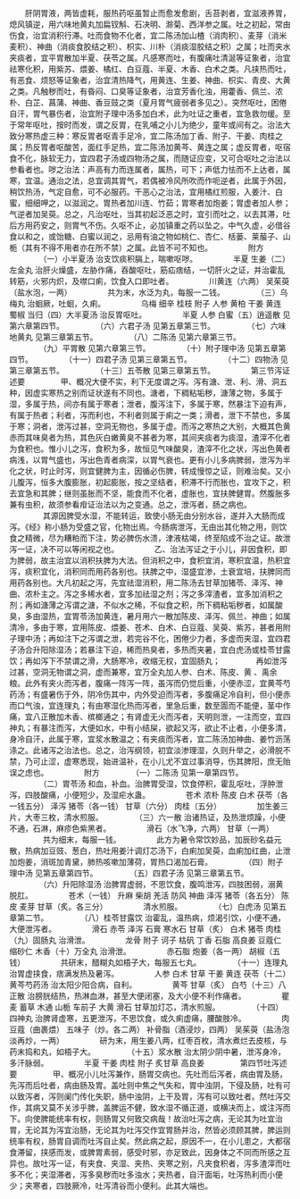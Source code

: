 <!-- { "loadSidebar": true } -->
　　肝阴胃液，两皆虚耗，服热药呕虽暂止而愈发愈剧，舌苔剥者，宜滋液养胃，熄风镇逆，用六味地黄丸加扁钗斛、石决明、滁菊、西洋参之属。吐之初起，常由伤食，治宜消积行滞。吐而食物不化者，宜二陈汤加山楂（消肉积）、麦芽（消米麦积）、神曲（消痰食胶结之积）、枳实、川朴（消痰湿胶结之积）之属；吐而夹水夹痰者，宜平胃散加半夏、茯苓之属。凡感寒而吐，有腹痛吐清涎等证象者，治宜祛寒化积，用紫苏、煨姜、橘红、白豆蔻、半夏、木香、白术之类。凡挟热而吐，有恶食、烦怒等证象者，治宜清热降气，用黄连、生姜、神曲、枳实、青皮、大黄之类。凡触秽而吐，有昏闷、口臭等证象者，治宜芳香化浊，用藿香、佩兰、浓朴、白芷、菖蒲、神曲、香豆豉之类（夏月胃气疲弱者多见之）。突然呕吐，困倦自汗，胃气暴伤者，治宜附子理中汤多加白术，此为吐证之重者，宜急救勿缓。至于常年呕吐，按时而发，谓之反胃，在乳哺之小儿为绝少，童年或间有之。治法大致分寒热虚三种：寒反胃者呕青手足冷，宜二陈汤加丁香、附子、干姜、肉桂之属；热反胃者呕酸苦，面红手足热，宜二陈汤加黄芩、黄连之属；虚反胃者，呕宿食不化，脉软无力，宜四君子汤或四物汤之属，而随证应变，又可合呕吐之治法以参看者也。哕之治法：声高有力而连属者，属热，可下；声低力怯而不上达者，属寒，宜温。通治之法，总宜调其胃气，若偶被冷风所吹而作呃逆者，此属于外因，稍饮热汤，气定自愈，可不必服药。干恶心之治法，宜用橘红煎服，入姜汁、白蜜，细细呷之，以滋润之。胃热者加川连、竹茹；胃寒者加炮姜；胃虚者加人参；气逆者加吴萸。总之，凡治呕吐，当其初起泛恶之时，宜引而吐之，以去其滞，吐后方用药安之，则胃气不伤。久呕不止，必加镇重之药以坠之。中气久虚，必借谷食以和之，或饴糖、白蜜以润之，忌用有油之物如桃仁、杏仁、栝蒌、莱菔子、山栀（其有不得不用者亦在所不禁）之属。此皆不可不知也。
　　
　　附方
　　
　　（一）小半夏汤 治支饮痰积膈上，喘嗽呕哕。
　　
　　半夏 生姜（二）左金丸 治肝火燥盛，左胁作痛，吞酸呕吐，筋疝痞结，一切肝火之证，并治霍乱转筋，火邪内炽，及噤口痢，饮食入口即吐者。
　　
　　川黄连（六两） 吴茱萸（盐水泡，一两）
　　
　　共为末，水泛为丸，每服一二钱。
　　
　　（三）乌梅丸 治蛔厥，吐蛔，久痢。
　　
　　乌梅 细辛 桂枝 附子 人参 黄柏 干姜 黄连 蜀椒 当归（四）大半夏汤 治反胃呕吐。
　　
　　半夏 人参 白蜜（五）逍遥散 见第六章第四节。
　　
　　（六）六君子汤 见第五章第三节。
　　
　　（七）六味地黄丸 见第三章第五节。
　　
　　（八）二陈汤 见第六章第三节。
　　
　　（九）平胃散 见第六章第三节。
　　
　　（十）附子理中汤 见第五章第四节。
　　
　　（十一）四君子汤 见第三章第五节。
　　
　　（十二）四物汤 见第三章第五节。
　　
　　（十三）五苓散 见第三章第五节。
　　
　　第三节泻证述要
　　
　　甲、概况大便不实，利下无度谓之泻。泻有溏、泄、利、滑、洞五种，因虚实寒热之别而证状遂有不同也。溏者，下稠粘垢秽，溏薄之物，多属于湿，多属于热，间亦有属于寒者；泄者，腹泻注下，多属于寒，然暴注下迫有声，有属于热者；利者，泻而利也，不利者则属于痢之一类；滑者，泄下不禁也，多属于寒；洞者，泄泻过甚，空洞无物也，多属于虚。而泻之寒热之大别，大概其色黄赤而其味臭者为热，其色灰白嫩黄臭不甚者为寒，其间夹痰者为痰湿，渣滓不化者为食积也。惟小儿之泻，食积为多，故恒见气味酸臭，渣滓不化之状，泻出色黄者病浅，以胃气盛也，泻出色青者病深，以胃气衰也。更有小儿多病脾弱，泄泻为半化之状，时止时泻，则宜健脾为主，因循必伤脾，转成慢惊之证，则难治矣。又小儿腹泻，恒多大腹膨胀，初起膨胀，按之坚结者，积滞不行而胀也，宜攻下之，积去宜急和其脾；继则虽胀而不坚，能食而不化者，虚胀也，宜扶脾健胃。然腹胀多兼有虫积，故须参看疳证治法以为之变通。总之，泄泻者，肠之病也。
　　
　　其源因脾受水湿，不能转运，致使小肠无由分别水谷，遂并入大肠而成泻。《经》称小肠为受盛之官，化物出焉。今肠病泄泻，无由出其化物之用，则饮食之精微，尽为糟粕而下注，势必脾伤水溃，津液枯竭，终至陷成不治之证。故泄泻一证，决不可以等闲视之也。
　　
　　乙、治法泻证之于小儿，非因食积，即为脾弱，故主治宜以消积扶脾为大法。但消积之中，食积宜消，寒积宜温，热积宜泻，痰积宜化，消积同而用药各别也。扶脾之中，湿盛宜渗，土衰宜培，扶脾同而用药各别也。大凡初起之泻，先宜祛湿消积，用二陈汤去甘草加猪苓、泽泻、神曲、浓朴主之。泻之多稀水者，宜多加祛湿之剂；泻之多滓渣者，宜多加消积之剂；再如溏薄之泻谓之溏，不似水之稀，不似食之积，所下稠粘垢秽者，如属酸臭，多由湿热，宜胃苓汤加黄连，暑月用六一散加陈皮、泽泻、佩兰、神曲；如属清冷，多由于寒，宜用陈皮、煨姜、苍术、白术、白豆蔻、吴萸、紫苏，甚者用附子理中汤；再如注下之泻谓之泄，若完谷不化，困倦少力者，多虚而夹湿，宜四君子汤合升阳除湿汤；若暴注下迫，稀而热臭者，多热而夹暑，宜白虎汤或桂苓甘露饮；再如泻下不禁谓之滑，大肠寒冷，收缩无权，宜固肠丸；
　　
　　再如泄泻过甚，空洞无物谓之洞，虚而兼寒，宜万全丸加人参、白术、陈皮、黄 、禹余粮。此外有夹火而泻者，腹痛一阵泻一阵，虽泻而仍觉后重，小便赤涩，宜黄芩芍药汤；有盛暑伤于外，阴冷伤其中，内外受迫而泻者，多腹痛足冷自利，但小便赤而口气浊，宜连理丸；有由寒湿化热而泻者，里急后重，数至圊而不能便，茎中作痛，宜八正散加木香、槟榔通之；有肾虚无火而泻者，天明则泄，一注而空，宜四神丸；有暴注而泻，大便如水，中有小结屎，欲起又泻，欲止不止者，小便多清，身冷自汗，此属于寒，宜浆水散温之；有夹痰而泻者，宜二陈汤加神曲、姜竹沥荡涤之。此诸泻之治法也。总之，治泻纲领，初宜淡渗理湿，久则升举之，必滑脱不禁，乃可止涩，虚寒悉现，始进温补，在小儿尤不宜过事消导，伤其脾阳，庶无贻误之虑也。
　　
　　附方
　　
　　（一）二陈汤 见第一章第四节。
　　
　　（二）胃苓汤 和血，补血。治脾胃受湿，饮食停积，霍乱呕吐，浮肿泄泻，四肢酸痛，小便短少，及湿疟水蛊。
　　
　　苍术 浓朴 陈皮 白术 茯苓（各一钱五分） 泽泻 猪苓（各一钱） 甘草（六分） 肉桂（五分）
　　
　　加生姜三片，大枣三枚，清水煎服。
　　
　　（三）六一散 治诸热证，及热泄烦躁，小便不通，石淋，麻疹色紫黑者。
　　
　　滑石（水飞净，六两） 甘草（一两）
　　
　　共为细末，每服一钱。
　　
　　此方为暑令常饮妙品，加辰砂名益元散，热病加豆豉、葱白，热吐用姜汁调灯芯汤下，白痢加吴萸，血痢加红曲，止泄加炮姜，消斑加青黛，肺热咳嗽加薄荷，胃热口渴加石膏。
　　
　　（四）附子理中汤 见第五章第四节。
　　
　　（五）四君子汤 见第三章第五节。
　　
　　（六）升阳除湿汤 治脾胃虚弱，不思饮食，腹鸣泄泻，四肢困弱，溺黄脱肛。
　　
　　苍术（一钱） 升麻 柴胡 羌活 防风 神曲 泽泻 猪苓（各五分） 陈皮 麦芽 甘草（炙。各三分）
　　
　　清水煎服。
　　
　　（七）白虎汤 见第五章第二节。
　　
　　（八）桂苓甘露饮 治霍乱，温热病，烦渴引饮，小便不通，大便泄泻者。
　　
　　滑石 赤苓 泽泻 石膏 寒水石 甘草（炙） 白术 猪苓 肉桂（九）固肠丸 治滑泄。
　　
　　龙骨 附子 诃子 枯矾 丁香 石脂 高良姜 豆蔻仁 缩砂仁 木香（十）万全丸 治滑泄。
　　
　　赤石脂 炮姜（各一两） 胡椒（五钱）
　　
　　共研末，醋糊丸如梧子大，每服五七丸。
　　
　　（十一）连理丸 治胃虚挟食，痞满发热及暑泻。
　　
　　人参 白术 甘草 干姜 黄连 茯苓（十二）黄芩芍药汤 治太阳少阳合病，自利。
　　
　　黄芩 甘草（炙） 白芍（十三）八正散 治膀胱结热，热淋血淋，甚至大便闭塞，及大小便不利作痛者。
　　
　　瞿麦 蓄草 木通 山栀 车前子 大黄 滑石 甘草加灯芯，清水煎服。
　　
　　（十四）四神丸 治脾肾虚寒，五更泄泻，不思饮食，或久痢虚痛，腰酸肢冷。
　　
　　肉豆蔻（曲裹煨） 五味子（炒。各二两） 补骨脂（酒浸炒，四两） 吴茱萸（盐汤泡淡再炒，一两）
　　
　　研为末，用生姜八两，红枣百枚，清水煮烂去皮核，与药末捣和丸，如梧子大。
　　
　　（十五）浆水散 治太阴少阴中暑，泄泻身冷，多汗脉弱。
　　
　　半夏 干姜 肉桂 附子 炙甘草 高良姜
　　
　　第四节吐泻述要
　　
　　甲、概况小儿吐泻兼作，肠胃交病也。先吐而后泻者，病由胃及肠，先泻而后吐者，病由肠及胃。盖吐则中焦之气失和，胃中浊阴，下侵及肠，吐有可以致泻者，泻则阑门传化失职，肠中浊阴，上干及胃，泻有可以致吐者。然吐泻交作，其病又莫不关涉乎脾，盖脾运不健，致水湿不循正道，或横决而上，或注泻而下。向使脾能统率有权，则肠胃又何致交病哉！故治吐泻之病，无论其为吐宜治胃，无论其为泻宜治肠，无论其为吐泻交作宜胃肠并治，然皆必须顾其脾，脾运则统率有权，肠胃自调而吐泻自止矣。然此病之起，原因不一，在小儿患之，大都宿食滞留，挟感而发，或脾胃素弱，感受时邪，亦足致此，因身体之不同而所感之互异也。故吐泻一证，有夹食、夹湿、夹热、夹寒之别，凡夹食积者，泻多渣滓而吐多不化；夹湿滞者，泻多臭秽而吐多浊水；夹热者，自汗面垢，吐泻热利而小便少；夹寒者，四肢厥冷，吐泻清谷而小便利。此其大端也。
　　
